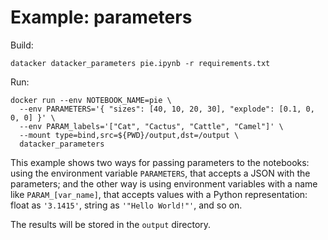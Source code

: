 Example: parameters
===================

Build:

```
datacker datacker_parameters pie.ipynb -r requirements.txt
```

Run:

```
docker run --env NOTEBOOK_NAME=pie \
  --env PARAMETERS='{ "sizes": [40, 10, 20, 30], "explode": [0.1, 0, 0, 0] }' \
  --env PARAM_labels='["Cat", "Cactus", "Cattle", "Camel"]' \
  --mount type=bind,src=${PWD}/output,dst=/output \
  datacker_parameters
```

This example shows two ways for passing parameters to the notebooks: using the environment variable `PARAMETERS`, that accepts a JSON with the parameters; and the other way is using environment variables with a name like `PARAM_[var_name]`, that accepts values with a Python representation: float as `'3.1415'`, string as `'"Hello World!"'`, and so on.

The results will be stored in the `output` directory.
